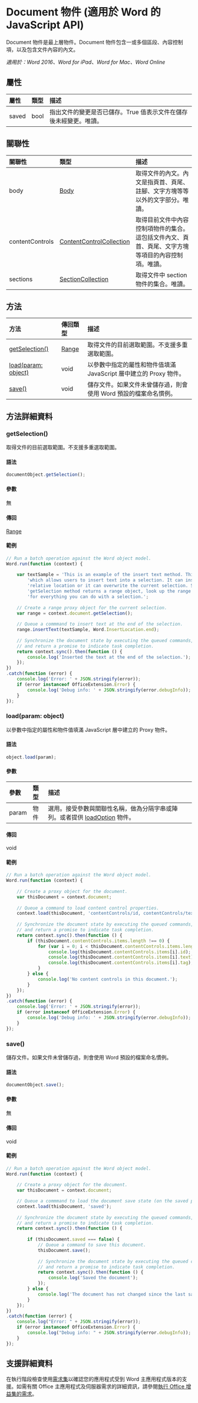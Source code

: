 # <a name="document-object-(javascript-api-for-word)"></a>Document 物件 (適用於 Word 的 JavaScript API)

Document 物件是最上層物件。Document 物件包含一或多個區段、內容控制項，以及包含文件內容的內文。

_適用於：Word 2016、Word for iPad、Word for Mac、Word Online_

## <a name="properties"></a>屬性
| 屬性	     | 類型	   |描述
|:---------------|:--------|:----------|
|saved|bool|指出文件的變更是否已儲存。True 值表示文件在儲存後未經變更。唯讀。|

## <a name="relationships"></a>關聯性
| 關聯性 | 類型	   |描述|
|:---------------|:--------|:----------|
|body|[Body](body.md)|取得文件的內文。內文是指頁首、頁尾、註腳、文字方塊等等以外的文字部分。唯讀。|
|contentControls|[ContentControlCollection](contentcontrolcollection.md)|取得目前文件中內容控制項物件的集合。這包括文件內文、頁首、頁尾、文字方塊等項目的內容控制項。唯讀。|
|sections|[SectionCollection](sectioncollection.md)|取得文件中 section 物件的集合。唯讀。|

## <a name="methods"></a>方法

| 方法           | 傳回類型    |描述|
|:---------------|:--------|:----------|
|[getSelection()](#getselection)|[Range](range.md)|取得文件的目前選取範圍。不支援多重選取範圍。|
|[load(param: object)](#loadparam-object)|void|以參數中指定的屬性和物件值填滿 JavaScript 層中建立的 Proxy 物件。|
|[save()](#save)|void|儲存文件。如果文件未曾儲存過，則會使用 Word 預設的檔案命名慣例。|

## <a name="method-details"></a>方法詳細資料

### <a name="getselection()"></a>getSelection()
取得文件的目前選取範圍。不支援多重選取範圍。

#### <a name="syntax"></a>語法
```js
documentObject.getSelection();
```

#### <a name="parameters"></a>參數
無

#### <a name="returns"></a>傳回
[Range](range.md)

#### <a name="examples"></a>範例
```js
// Run a batch operation against the Word object model.
Word.run(function (context) {
    
    var textSample = 'This is an example of the insert text method. This is a method ' + 
        'which allows users to insert text into a selection. It can insert text into a ' +
        'relative location or it can overwrite the current selection. Since the ' +
        'getSelection method returns a range object, look up the range object documentation ' +
        'for everything you can do with a selection.';
    
    // Create a range proxy object for the current selection.
    var range = context.document.getSelection();
    
    // Queue a commmand to insert text at the end of the selection.
    range.insertText(textSample, Word.InsertLocation.end);
    
    // Synchronize the document state by executing the queued commands, 
    // and return a promise to indicate task completion.
    return context.sync().then(function () {
        console.log('Inserted the text at the end of the selection.');
    });  
})
.catch(function (error) {
    console.log('Error: ' + JSON.stringify(error));
    if (error instanceof OfficeExtension.Error) {
        console.log('Debug info: ' + JSON.stringify(error.debugInfo));
    }
});
```

### <a name="load(param:-object)"></a>load(param: object)
以參數中指定的屬性和物件值填滿 JavaScript 層中建立的 Proxy 物件。

#### <a name="syntax"></a>語法
```js
object.load(param);
```

#### <a name="parameters"></a>參數
| 參數	    | 類型	   |描述|
|:---------------|:--------|:----------|
|param|物件|選用。接受參數與關聯性名稱，做為分隔字串或陣列。或者提供 [loadOption](loadoption.md) 物件。|

#### <a name="returns"></a>傳回
void

#### <a name="examples"></a>範例
```js
// Run a batch operation against the Word object model.
Word.run(function (context) {
    
    // Create a proxy object for the document.
    var thisDocument = context.document;
    
    // Queue a command to load content control properties.
    context.load(thisDocument, 'contentControls/id, contentControls/text, contentControls/tag');
    
    // Synchronize the document state by executing the queued commands, 
    // and return a promise to indicate task completion.
    return context.sync().then(function () {
        if (thisDocument.contentControls.items.length !== 0) {
            for (var i = 0; i < thisDocument.contentControls.items.length; i++) {
                console.log(thisDocument.contentControls.items[i].id);
                console.log(thisDocument.contentControls.items[i].text);
                console.log(thisDocument.contentControls.items[i].tag);
            }
        } else {
            console.log('No content controls in this document.');
        }
    });  
})
.catch(function (error) {
    console.log('Error: ' + JSON.stringify(error));
    if (error instanceof OfficeExtension.Error) {
        console.log('Debug info: ' + JSON.stringify(error.debugInfo));
    }
});
```

### <a name="save()"></a>save()
儲存文件。如果文件未曾儲存過，則會使用 Word 預設的檔案命名慣例。

#### <a name="syntax"></a>語法
```js
documentObject.save();
```

#### <a name="parameters"></a>參數
無

#### <a name="returns"></a>傳回
void

#### <a name="examples"></a>範例
```js
// Run a batch operation against the Word object model.
Word.run(function (context) {
    
    // Create a proxy object for the document.
    var thisDocument = context.document;

    // Queue a commmand to load the document save state (on the saved property).
    context.load(thisDocument, 'saved');    
    
    // Synchronize the document state by executing the queued commands, 
    // and return a promise to indicate task completion.
    return context.sync().then(function () {
        
        if (thisDocument.saved === false) {
            // Queue a command to save this document.
            thisDocument.save();
            
            // Synchronize the document state by executing the queued commands, 
            // and return a promise to indicate task completion.
            return context.sync().then(function () {
                console.log('Saved the document');
            });
        } else {
            console.log('The document has not changed since the last save.');
        }
    });  
})
.catch(function (error) {
    console.log("Error: " + JSON.stringify(error));
    if (error instanceof OfficeExtension.Error) {
        console.log("Debug info: " + JSON.stringify(error.debugInfo));
    }
});
```

## <a name="support-details"></a>支援詳細資料
在執行階段檢查使用[需求集](../office-add-in-requirement-sets.md)以確認您的應用程式受到 Word 主應用程式版本的支援。如需有關 Office 主應用程式及伺服器需求的詳細資訊，請參閱[執行 Office 增益集的需求](../../docs/overview/requirements-for-running-office-add-ins.md)。
